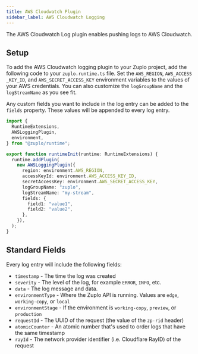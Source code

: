 ```yaml
---
title: AWS Cloudwatch Plugin
sidebar_label: AWS Cloudwatch Logging
---
```


The AWS Cloudwatch Log plugin enables pushing logs to AWS Cloudwatch.

<EnterpriseFeature name="Custom logging" />

## Setup

To add the AWS Cloudwatch logging plugin to your Zuplo project, add the
following code to your `zuplo.runtime.ts` file. Set the `AWS_REGION`,
`AWS_ACCESS _KEY_ID`, and `AWS_SECRET_ACCESS_KEY` environment variables to the
values of your AWS credentials. You can also customize the `logGroupName` and
the `logStreamName` as you see fit.

Any custom fields you want to include in the log entry can be added to the
`fields` property. These values will be appended to every log entry.

```ts title="modules/zuplo.runtime.ts"
import {
  RuntimeExtensions,
  AWSLoggingPlugin,
  environment,
} from "@zuplo/runtime";

export function runtimeInit(runtime: RuntimeExtensions) {
  runtime.addPlugin(
    new AWSLoggingPlugin({
      region: environment.AWS_REGION,
      accessKeyId: environment.AWS_ACCESS_KEY_ID,
      secretAccessKey: environment.AWS_SECRET_ACCESS_KEY,
      logGroupName: "zuplo",
      logStreamName: "my-stream",
      fields: {
        field1: "value1",
        field2: "value2",
      },
    }),
  );
}
```

## Standard Fields

Every log entry will include the following fields:

- `timestamp` - The time the log was created
- `severity` - The level of the log, for example `ERROR`, `INFO`, etc.
- `data` - The log message and data.
- `environmentType` - Where the Zuplo API is running. Values are `edge`,
  `working-copy`, or `local`
- `environmentStage` - If the environment is `working-copy`, `preview`, or
  `production`
- `requestId` - The UUID of the request (the value of the `zp-rid` header)
- `atomicCounter` - An atomic number that's used to order logs that have the
  same timestamp
- `rayId` - The network provider identifier (i.e. Cloudflare RayID) of the
  request
